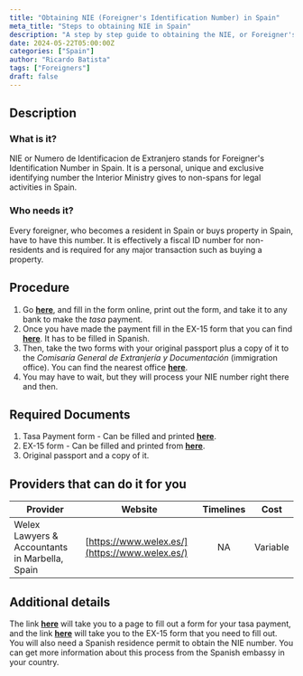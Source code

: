 ```yaml
---
title: "Obtaining NIE (Foreigner's Identification Number) in Spain"
meta_title: "Steps to obtaining NIE in Spain"
description: "A step by step guide to obtaining the NIE, or Foreigner's Identification number in Spain."
date: 2024-05-22T05:00:00Z
categories: ["Spain"]
author: "Ricardo Batista"
tags: ["Foreigners"]
draft: false
---
```


## Description

### What is it?

NIE or Numero de Identificacion de Extranjero stands for Foreigner's Identification Number in Spain. It is a personal, unique and exclusive identifying number the Interior Ministry gives to non-spans for legal activities in Spain.

### Who needs it?

Every foreigner, who becomes a resident in Spain or buys property in Spain, have to have this number. It is effectively a fiscal ID number for non-residents and is required for any major transaction such as buying a property.

## Procedure

1. Go **[here](https://sede.policia.gob.es/Tasa790_012/ImpresoRellenar)**, and fill in the form online, print out the form, and take it to any bank to make the _tasa_ payment.
2. Once you have made the payment fill in the EX-15 form that you can find **[here](https://extranjeros.inclusion.gob.es/ficheros/Modelos_Anexos/mod_solicitudes/mod_ex15.pdf)**. It has to be filled in Spanish.
3. Then, take the two forms with your original passport plus a copy of it to the _Comisaría General de Extranjería y Documentación_ (immigration office). You can find the nearest office **[here](https://www.policia.es/documentacion/oficinas_extran.html)**.
4. You may have to wait, but they will process your NIE number right there and then.

## Required Documents

1. Tasa Payment form - Can be filled and printed **[here](https://sede.policia.gob.es/Tasa790_012/ImpresoRellenar)**.
2. EX-15 form - Can be filled and printed from **[here](https://extranjeros.inclusion.gob.es/ficheros/Modelos_Anexos/mod_solicitudes/mod_ex15.pdf)**.
3. Original passport and a copy of it.

## Providers that can do it for you

| Provider                                       | Website                                        | Timelines |   Cost   |
| ---------------------------------------------- | ---------------------------------------------- | :-------: | :------: |
| Welex Lawyers & Accountants in Marbella, Spain | [https://www.welex.es/](https://www.welex.es/) |    NA     | Variable |

## Additional details

The link **[here](https://sede.policia.gob.es/Tasa790_012/ImpresoRellenar)** will take you to a page to fill out a form for your tasa payment, and the link **[here](https://extranjeros.inclusion.gob.es/ficheros/Modelos_Anexos/mod_solicitudes/mod_ex15.pdf)** will take you to the EX-15 form that you need to fill out. You will also need a Spanish residence permit to obtain the NIE number. You can get more information about this process from the Spanish embassy in your country.
